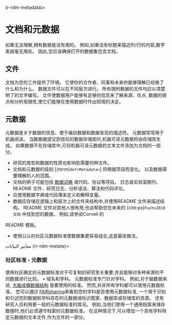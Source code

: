 (r-rdm-metadata)=
# 文档和元数据

如果无法理解,拥有数据是没有用的。 例如,如果没有标题来描述列/行的内容,数字表就毫无用处。 因此,您应该确保打开的数据集包含文档。

## 文件

文档为您的工作提供了环境。 它使你的合作者、同事和未来你能够理解已经做了什么和为什么。 数据文件可以在不同层次进行。 所有随附数据的文件均应以清楚明了的文字编写。 文件使数据用户能够有足够的信息来了解来源、优点, 数据的弱点和分析局限性,使它们能够在使用数据时作出知情的决定。

## 元数据

元数据是关于数据的信息、便于编目数据和数据发现的描述符。 元数据常常用于机器阅读。 当数据被提交到信任的数据存储库时,机器可读元数据将由存储库生成。 如果数据不在存储库中,可将机器可读元数据的文本文件添加为文档的一部分。

- 研究的类型和数据的性质也影响到需要何种文件。
- 文档和元数据的级别 [{term}`def<Metadata>`] 将根据项目而变化。 以及数据需要理解的人的范围。
- 文档的例子可能包括 [数据词典](https://help.osf.io/hc/en-us/articles/360019739054-How-to-Make-a-Data-Dictionary) 或代码、协议等项目。 日志或实验室期刊、README 文件、研究日志、分析语法、算法和代码评论。
- 应使用数据字典或代码簿来定义和解释变量。
- 数据应存储在逻辑上和层次上的文件夹结构中,并使用README 文件来描述结构。 README 文件对其他人很有用,也会帮助您在未来的 {cite:ps}`Fuchs2018文档` 中找到您的数据。 例如,请参阅Cornell</a> 的

README 模板。</li> </p>

  - 使用公认的社区元数据标准使数据集更容易组合,这是最佳做法。</ul>

معايير البيانات (rr-rdm-metate)=


### 社区标准 - 元数据

使用社区确定的元数据标准对于可复制的研究至关重要,并且能够对多种来源的不同数据进行比较。 • 域名和学科。 元数据标准专门针对学科。 例如,对于脑数据来说, [大脑成像数据结构](https://doi.org/10.25504/FAIRsharing.rd1j6t) 是要使用的标准。 然而,并非所有学科都可以使用元数据标准。 您可以通过 [FAIRsharing](https://fairsharing.org/)来看到您的学科是否使用元数据标准, 一个用于识别和引述您的数据和学科存在的元数据或标识图案、数据库或存储库的资源。 还有研究人员利用更一般的元数据标准的情况。 例如,当他们使用一个通用档案来储存数据时,他们必须遵守档案的元数据标准。 在这种情况下,可以增加一个具有学科特定元数据的文本文件,作为文件的一部分。
